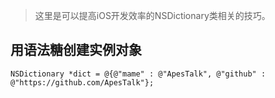 > 这里是可以提高iOS开发效率的NSDictionary类相关的技巧。

## 用语法糖创建实例对象

```
NSDictionary *dict = @{@"mame" : @"ApesTalk", @"github" : @"https://github.com/ApesTalk"};
```
